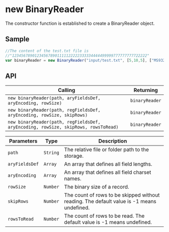 # new BinaryReader

The constructor function is established to create a BinaryReader object.

## Sample

```javascript
//The content of the test.txt file is 
//"123456789012345678901111122222333334444499999777777777722222"
var binaryReader = new BinaryReader("input/test.txt", [5,10,5], ["MS932","MS932","MS932"], 20);
```

## API

| Calling | Returning |
|---|---|
| `new binaryReader(path, aryFieldsDef, aryEncoding, rowSize)` | `binaryReader` |
| `new binaryReader(path, regFieldsDef, aryEncoding, rowSize, skipRows)` | `binaryReader` |
| `new binaryReader(path, regFieldsDef, aryEncoding, rowSize, skipRows, rowsToRead)` | `binaryReader` |

| Parameters | Type | Description |
|---|---|---|
| `path` | `String` | The relative file or folder path to the storage. |
| `aryFieldsDef` | `Array` | An array that defines all field lengths. |
| `aryEncoding` | `Array` | An array that defines all field charset names. |
| `rowSize` | `Number` | The binary size of a record. |
| `skipRows` | `Number` | The count of rows to be skipped without reading. The default value is -1 means undefined. |
| `rowsToRead` | `Number` | The count of rows to be read. The default value is -1 means undefined. |
